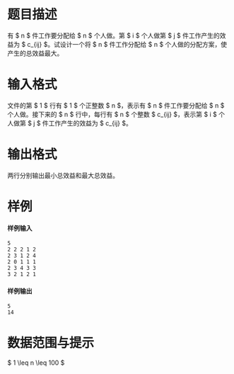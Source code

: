 
# 题目描述

有 $ n $ 件工作要分配给 $ n $ 个人做。第 $ i $ 个人做第 $ j $ 件工作产生的效益为 $ c_{ij} $。试设计一个将 $ n $ 件工作分配给 $ n $ 个人做的分配方案，使产生的总效益最大。

# 输入格式

文件的第 $ 1 $ 行有 $ 1 $ 个正整数 $ n $，表示有 $ n $ 件工作要分配给 $ n $ 个人做。接下来的 $ n $ 行中，每行有 $ n $ 个整数 $ c_{ij} $，表示第 $ i $ 个人做第 $ j $ 件工作产生的效益为 $ c_{ij} $。

# 输出格式

两行分别输出最小总效益和最大总效益。

# 样例

#### 样例输入
```plain
5
2 2 2 1 2
2 3 1 2 4
2 0 1 1 1
2 3 4 3 3
3 2 1 2 1
```

#### 样例输出
```plain
5
14
```

# 数据范围与提示

$ 1 \leq n \leq 100 $

